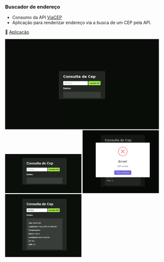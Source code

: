 ### Buscador de endereço

- Consumo da API [ViaCEP](https://viacep.com.br)                 
- Aplicação para renderizar endereço via a busca de um CEP pela API.

:pushpin: [Aplicação](https://pesquisa-cep-gules.vercel.app/)
<div>
  <img width="700" src="buscar-cep.gif"/>
<img width="250" src="cep.png"/>
<img width="250" src="error-cep.png"/>
<img width="250" src="result-cep.png"/>
</div>
